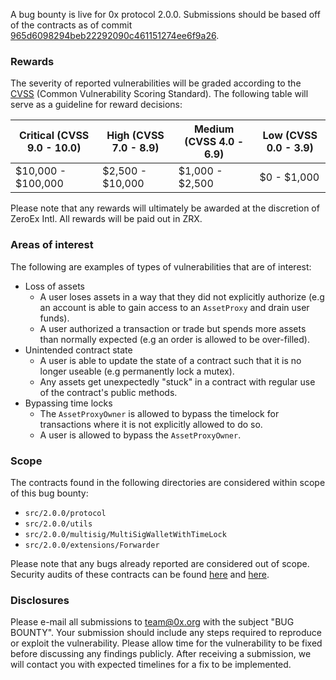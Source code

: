 A bug bounty is live for 0x protocol 2.0.0. Submissions should be based off of the contracts as of commit [965d6098294beb22292090c461151274ee6f9a26](https://github.com/0xProject/0x-monorepo/tree/965d6098294beb22292090c461151274ee6f9a26/packages/contracts/src/2.0.0).

### Rewards

The severity of reported vulnerabilities will be graded according to the [CVSS](https://www.first.org/cvss/) (Common Vulnerability Scoring Standard). The following table will serve as a guideline for reward decisions:

| Critical (CVSS 9.0 - 10.0) | High (CVSS 7.0 - 8.9) | Medium (CVSS 4.0 - 6.9) | Low (CVSS 0.0 - 3.9) |
| -------------------------- | --------------------- | ----------------------- | -------------------- |
| $10,000 - $100,000         | $2,500 - $10,000      | $1,000 - $2,500         | $0 - $1,000          |

Please note that any rewards will ultimately be awarded at the discretion of ZeroEx Intl. All rewards will be paid out in ZRX.

### Areas of interest

The following are examples of types of vulnerabilities that are of interest:

-   Loss of assets
    -   A user loses assets in a way that they did not explicitly authorize (e.g an account is able to gain access to an `AssetProxy` and drain user funds).
    -   A user authorized a transaction or trade but spends more assets than normally expected (e.g an order is allowed to be over-filled).
-   Unintended contract state
    -   A user is able to update the state of a contract such that it is no longer useable (e.g permanently lock a mutex).
    -   Any assets get unexpectedly "stuck" in a contract with regular use of the contract's public methods.
-   Bypassing time locks
    -   The `AssetProxyOwner` is allowed to bypass the timelock for transactions where it is not explicitly allowed to do so.
    -   A user is allowed to bypass the `AssetProxyOwner`.

### Scope

The contracts found in the following directories are considered within scope of this bug bounty:

-   `src/2.0.0/protocol`
-   `src/2.0.0/utils`
-   `src/2.0.0/multisig/MultiSigWalletWithTimeLock`
-   `src/2.0.0/extensions/Forwarder`

Please note that any bugs already reported are considered out of scope. Security audits of these contracts can be found [here](https://docs.google.com/document/d/1jYv6V21MfCSwCS5fxD6ZyaLWGzkpRSUO0lZpST94XsA/edit) and [here](https://github.com/ConsenSys/0x_audit_report_2018-07-23).

### Disclosures

Please e-mail all submissions to team@0x.org with the subject "BUG BOUNTY". Your submission should include any steps required to reproduce or exploit the vulnerability. Please allow time for the vulnerability to be fixed before discussing any findings publicly. After receiving a submission, we will contact you with expected timelines for a fix to be implemented.
